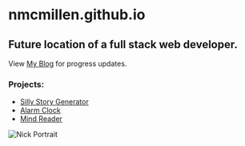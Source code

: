 # nmcmillen.github.io
## Future location of a full stack web developer.

View [My Blog](https://nmcmillen.github.io/blog) for progress updates.

### Projects:

* [Silly Story Generator](https://nmcmillen.github.io/Silly-Story-Generator/)
* [Alarm Clock](https://nmcmillen.github.io/alarm-clock/)
* [Mind Reader](https://nmcmillen.github.io/mindreader/)

![Nick Portrait](https://user-images.githubusercontent.com/91640914/151585833-c2baedf3-d098-417a-a603-d007fdf3583b.JPG)
